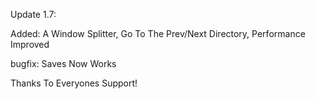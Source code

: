 Update 1.7:

Added: A Window Splitter, Go To The Prev/Next Directory, Performance Improved

bugfix: Saves Now Works

Thanks To Everyones Support!